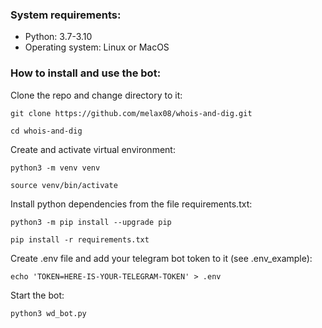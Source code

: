 ### System requirements:

* Python: 3.7-3.10
* Operating system: Linux or MacOS

### How to install and use the bot:

Clone the repo and change directory to it:

```
git clone https://github.com/melax08/whois-and-dig.git
```

```
cd whois-and-dig
```

Create and activate virtual environment:

```
python3 -m venv venv
```

```
source venv/bin/activate
```

Install python dependencies from the file requirements.txt:

```
python3 -m pip install --upgrade pip
```

```
pip install -r requirements.txt
```

Create .env file and add your telegram bot token to it (see .env_example):

```
echo 'TOKEN=HERE-IS-YOUR-TELEGRAM-TOKEN' > .env
```

Start the bot:

```
python3 wd_bot.py
```